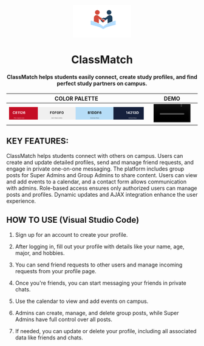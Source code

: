 <div align="center">
  <img style="width: 30%;" src="new-logo.png" alt="project image">  
  
  # **ClassMatch**

  #### ClassMatch helps students easily connect, create study profiles, and find perfect study partners on campus.

  

  COLOR PALETTE            |  DEMO
:-------------------------:|:-------------------------:
<img style="width: 100%;" src="ColorPal.png" alt="Color Palette">   |  <video width=80% controls><source src="2025-02-14 08-52-53.mp4" type="video/mp4">DEMO Video</video>
</div>

## **KEY FEATURES:**
ClassMatch helps students connect with others on campus. Users can create and update detailed profiles, send and manage friend requests, and engage in private one-on-one messaging. The platform includes group posts for Super Admins and Group Admins to share content. Users can view and add events to a calendar, and a contact form allows communication with admins. Role-based access ensures only authorized users can manage posts and profiles. Dynamic updates and AJAX integration enhance the user experience.
## **HOW TO USE (Visual Studio Code)**

1. Sign up for an account to create your profile.

2. After logging in, fill out your profile with details like your name, age, major, and hobbies.

3. You can send friend requests to other users and manage incoming requests from your profile page.

4. Once you're friends, you can start messaging your friends in private chats.

5. Use the calendar to view and add events on campus.

6. Admins can create, manage, and delete group posts, while Super Admins have full control over all posts.

7. If needed, you can update or delete your profile, including all associated data like friends and chats.
